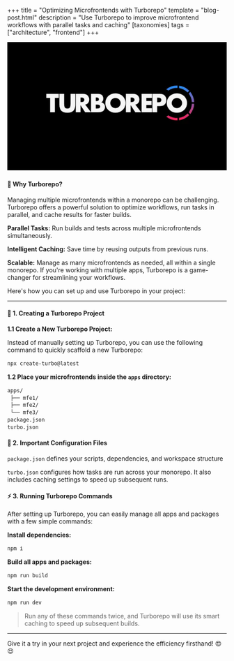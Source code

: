 +++
title = "Optimizing Microfrontends with Turborepo"
template = "blog-post.html"
description = "Use Turborepo to improve microfrontend workflows with parallel tasks and caching"
[taxonomies]
tags = ["architecture", "frontend"]
+++

![blog-cover](/images/blog/2024-10-04/turborepo.png)

<h4><b>🧐 Why Turborepo?</b></h4>

Managing multiple microfrontends within a monorepo can be challenging. Turborepo offers a powerful solution to optimize workflows, run tasks in parallel, and cache results for faster builds.

<b>Parallel Tasks:</b> Run builds and tests across multiple microfrontends simultaneously.

<b>Intelligent Caching:</b> Save time by reusing outputs from previous runs.

<b>Scalable:</b> Manage as many microfrontends as needed, all within a single monorepo.
If you're working with multiple apps, Turborepo is a game-changer for streamlining your workflows.

Here's how you can set up and use Turborepo in your project:

---

<h4><b>🔧 1. Creating a Turborepo Project</b></h4>

<b>1.1 Create a New Turborepo Project:</b> 

Instead of manually setting up Turborepo, you can use the following command to quickly scaffold a new Turborepo:

```sh
npx create-turbo@latest
```

<b>1.2 Place your microfrontends inside the `apps` directory:</b> 

```sh
apps/
 ├── mfe1/
 ├── mfe2/
 └── mfe3/
package.json
turbo.json
```
<h4><b>📄 2. Important Configuration Files</b></h4>

`package.json` defines your scripts, dependencies, and workspace structure

`turbo.json` configures how tasks are run across your monorepo. It also includes caching settings to speed up subsequent runs.

<h4><b>⚡ 3. Running Turborepo Commands</b></h4>
After setting up Turborepo, you can easily manage all apps and packages with a few simple commands:

<b>Install dependencies:</b>
```sh
npm i 
```

<b>Build all apps and packages:</b>
```sh
npm run build 
```

<b>Start the development environment:</b>
```sh
npm run dev 
```

> Run any of these commands twice, and Turborepo will use its smart caching to speed up subsequent builds.

---

Give it a try in your next project and experience the efficiency firsthand! 😍😍